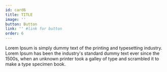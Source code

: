 ```yaml
---
id: card6
title: TITLE
image: ''
button: Button
link: '' #link for button
order: 6
---
```


Lorem Ipsum is simply dummy text of the printing and typesetting industry. Lorem Ipsum has been the industry's standard dummy text ever since the 1500s, when an unknown printer took a galley of type and scrambled it to make a type specimen book.
